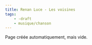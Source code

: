 ```yaml
---
title: Renan Luce - Les voisines
tags:
    - -draft
    - musique/chanson
---
```


Page créée automatiquement, mais vide.
